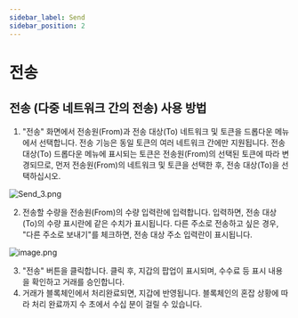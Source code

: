 ```yaml
---
sidebar_label: Send
sidebar_position: 2
---
```

# 전송

## 전송 (다중 네트워크 간의 전송) 사용 방법

1. "전송" 화면에서 전송원(From)과 전송 대상(To) 네트워크 및 토큰을 드롭다운 메뉴에서 선택합니다.
전송 기능은 동일 토큰의 여러 네트워크 간에만 지원됩니다. 전송 대상(To) 드롭다운 메뉴에 표시되는 토큰은 전송원(From)의 선택된 토큰에 따라 변경되므로, 먼저 전송원(From)의 네트워크 및 토큰을 선택한 후, 전송 대상(To)을 선택하십시오.

![Send_3.png](/img/docs/Send_3.png)

2. 전송할 수량을 전송원(From)의 수량 입력란에 입력합니다. 입력하면, 전송 대상(To)의 수량 표시란에 같은 수치가 표시됩니다.
다른 주소로 전송하고 싶은 경우, "다른 주소로 보내기"를 체크하면, 전송 대상 주소 입력란이 표시됩니다.

![image.png](/img/docs/Send_4.png)

3. "전송" 버튼을 클릭합니다. 클릭 후, 지갑의 팝업이 표시되며, 수수료 등 표시 내용을 확인하고 거래를 승인합니다.
4. 거래가 블록체인에서 처리완료되면, 지갑에 반영됩니다.
블록체인의 혼잡 상황에 따라 처리 완료까지 수 초에서 수십 분이 걸릴 수 있습니다.